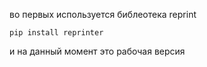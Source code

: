 во первых используется библеотека reprint

```pip install reprinter```

и на данный момент это рабочая версия 